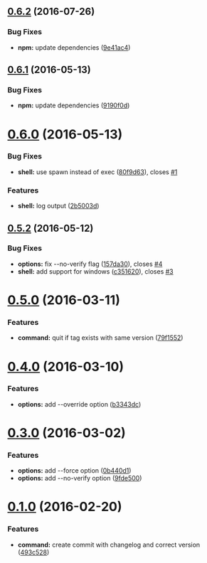 <a name="0.6.2"></a>
## [0.6.2](https://github.com/JamieMason/commit-release/compare/0.6.1...v0.6.2) (2016-07-26)


### Bug Fixes

* **npm:** update dependencies ([9e41ac4](https://github.com/JamieMason/commit-release/commit/9e41ac4))



<a name="0.6.1"></a>
## [0.6.1](https://github.com/JamieMason/commit-release/compare/0.6.0...0.6.1) (2016-05-13)


### Bug Fixes

* **npm:** update dependencies ([9190f0d](https://github.com/JamieMason/commit-release/commit/9190f0d))



<a name="0.6.0"></a>
# [0.6.0](https://github.com/JamieMason/commit-release/compare/0.5.2...0.6.0) (2016-05-13)


### Bug Fixes

* **shell:** use spawn instead of exec ([80f9d63](https://github.com/JamieMason/commit-release/commit/80f9d63)), closes [#1](https://github.com/JamieMason/commit-release/issues/1)

### Features

* **shell:** log output ([2b5003d](https://github.com/JamieMason/commit-release/commit/2b5003d))



<a name="0.5.2"></a>
## [0.5.2](https://github.com/JamieMason/commit-release/compare/0.5.0...0.5.2) (2016-05-12)


### Bug Fixes

* **options:** fix --no-verify flag ([157da30](https://github.com/JamieMason/commit-release/commit/157da30)), closes [#4](https://github.com/JamieMason/commit-release/issues/4)
* **shell:** add support for windows ([c351620](https://github.com/JamieMason/commit-release/commit/c351620)), closes [#3](https://github.com/JamieMason/commit-release/issues/3)



<a name="0.5.0"></a>
# [0.5.0](https://github.com/JamieMason/commit-release/compare/0.4.0...0.5.0) (2016-03-11)


### Features

* **command:** quit if tag exists with same version ([79f1552](https://github.com/JamieMason/commit-release/commit/79f1552))



<a name="0.4.0"></a>
# [0.4.0](https://github.com/JamieMason/commit-release/compare/0.3.0...0.4.0) (2016-03-10)


### Features

* **options:** add --override option ([b3343dc](https://github.com/JamieMason/commit-release/commit/b3343dc))



<a name="0.3.0"></a>
# [0.3.0](https://github.com/JamieMason/commit-release/compare/0.1.0...0.3.0) (2016-03-02)


### Features

* **options:** add --force option ([0b440d1](https://github.com/JamieMason/commit-release/commit/0b440d1))
* **options:** add --no-verify option ([9fde500](https://github.com/JamieMason/commit-release/commit/9fde500))



<a name="0.1.0"></a>
# [0.1.0](https://github.com/JamieMason/commit-release/compare/493c528...0.1.0) (2016-02-20)


### Features

* **command:** create commit with changelog and correct version ([493c528](https://github.com/JamieMason/commit-release/commit/493c528))




